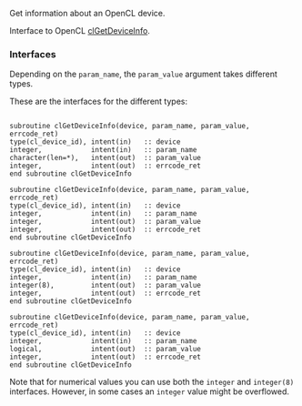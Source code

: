Get information about an OpenCL device.

Interface to OpenCL [clGetDeviceInfo](http://www.khronos.org/registry/cl/sdk/1.1/docs/man/xhtml/clGetDeviceInfo.html).

### Interfaces ###

Depending on the `param_name`, the `param_value` argument takes different types.

These are the interfaces for the different types:

```Fortran

subroutine clGetDeviceInfo(device, param_name, param_value, errcode_ret)
type(cl_device_id), intent(in)   :: device
integer,            intent(in)   :: param_name
character(len=*),   intent(out)  :: param_value
integer,            intent(out)  :: errcode_ret
end subroutine clGetDeviceInfo

subroutine clGetDeviceInfo(device, param_name, param_value, errcode_ret)
type(cl_device_id), intent(in)   :: device
integer,            intent(in)   :: param_name
integer,            intent(out)  :: param_value
integer,            intent(out)  :: errcode_ret
end subroutine clGetDeviceInfo

subroutine clGetDeviceInfo(device, param_name, param_value, errcode_ret)
type(cl_device_id), intent(in)   :: device
integer,            intent(in)   :: param_name
integer(8),         intent(out)  :: param_value
integer,            intent(out)  :: errcode_ret
end subroutine clGetDeviceInfo

subroutine clGetDeviceInfo(device, param_name, param_value, errcode_ret)
type(cl_device_id), intent(in)   :: device
integer,            intent(in)   :: param_name
logical,            intent(out)  :: param_value
integer,            intent(out)  :: errcode_ret
end subroutine clGetDeviceInfo
```

Note that for numerical values you can use both the `integer` and `integer(8)` interfaces. However, in some cases an `integer` value might be overflowed.